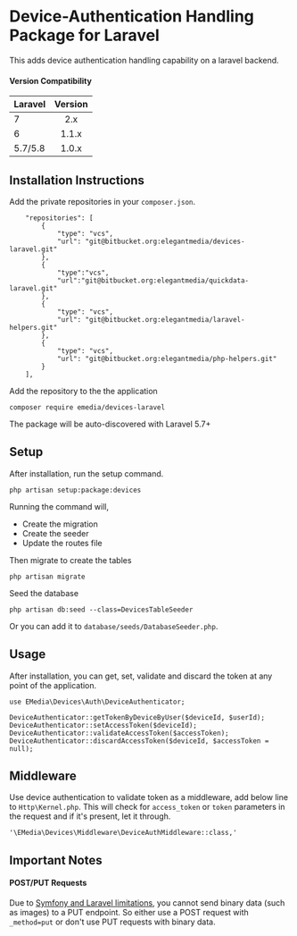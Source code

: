 # Device-Authentication Handling Package for Laravel

This adds device authentication handling capability on a laravel backend.

#### Version Compatibility

| Laravel       | Version      |
| ------------- |:------------:|
| 7             | 2.x          |
| 6             | 1.1.x        |
| 5.7/5.8       | 1.0.x        |

## Installation Instructions

Add the private repositories in your `composer.json`.

```
    "repositories": [
        {
            "type": "vcs",
            "url": "git@bitbucket.org:elegantmedia/devices-laravel.git"
        },
        {
            "type":"vcs",
            "url":"git@bitbucket.org:elegantmedia/quickdata-laravel.git"
        },
        {
            "type": "vcs",
            "url": "git@bitbucket.org:elegantmedia/laravel-helpers.git"
        },
        {
            "type": "vcs",
            "url": "git@bitbucket.org:elegantmedia/php-helpers.git"
        }
    ],
```

Add the repository to the the application
```
composer require emedia/devices-laravel
```

The package will be auto-discovered with Laravel 5.7+

## Setup

After installation, run the setup command.
```
php artisan setup:package:devices
```

Running the command will,

- Create the migration
- Create the seeder
- Update the routes file

Then migrate to create the tables
```
php artisan migrate
```

Seed the database
```
php artisan db:seed --class=DevicesTableSeeder
```

Or you can add it to `database/seeds/DatabaseSeeder.php`.

## Usage

After installation, you can get, set, validate and discard the token at any point of the application.

```
use EMedia\Devices\Auth\DeviceAuthenticator;

DeviceAuthenticator::getTokenByDeviceByUser($deviceId, $userId);
DeviceAuthenticator::setAccessToken($deviceId);
DeviceAuthenticator::validateAccessToken($accessToken);
DeviceAuthenticator::discardAccessToken($deviceId, $accessToken = null);
```

## Middleware

Use device authentication to validate token as a middleware, add below line to `Http\Kernel.php`. This will check for `access_token` or `token` parameters in the request and if it's present, let it through.

```
'\EMedia\Devices\Middleware\DeviceAuthMiddleware::class,'
```

## Important Notes

#### POST/PUT Requests

Due to [Symfony and Laravel limitations](https://github.com/laravel/framework/issues/13457#issuecomment-239451567), you cannot send binary data (such as images) to a PUT endpoint. So either use a POST request with `_method=put` or don't use PUT requests with binary data.
